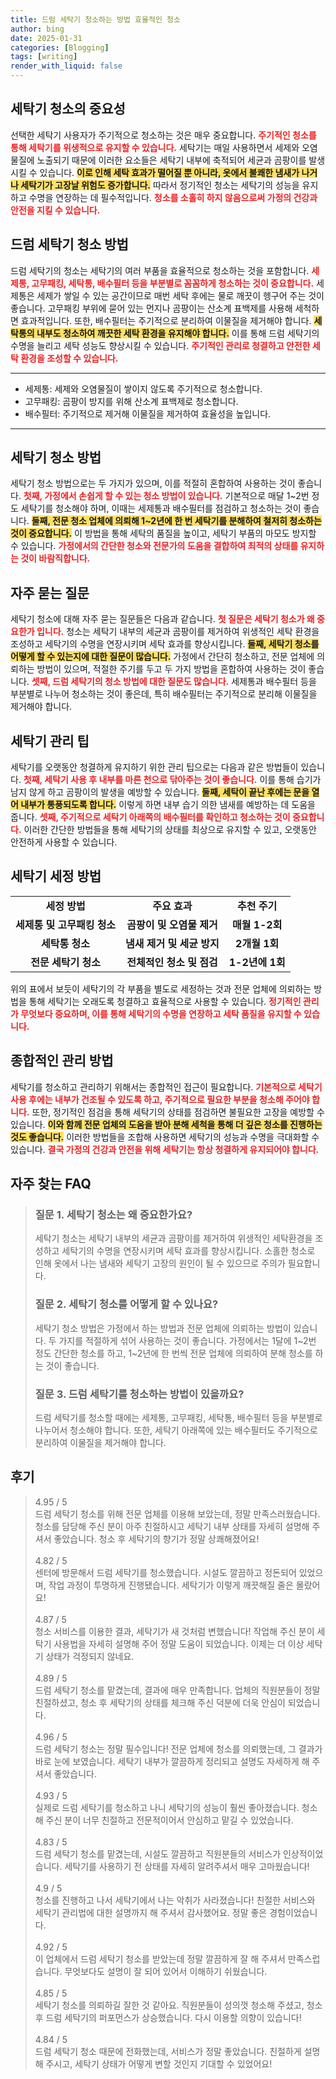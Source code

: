 ```yaml
---
title: 드럼 세탁기 청소하는 방법 효율적인 청소
author: bing
date: 2025-01-31
categories: [Blogging]
tags: [writing]
render_with_liquid: false
---
```



<h2 id='세탁기 청소의 중요성'>세탁기 청소의 중요성</h2>

<p>선택한 세탁기 사용자가 주기적으로 청소하는 것은 매우 중요합니다. <b><span style="color: #ee2323;">주기적인 청소를 통해 세탁기를 위생적으로 유지할 수 있습니다.</span></b> 세탁기는 매일 사용하면서 세제와 오염물질에 노출되기 때문에 이러한 요소들은 세탁기 내부에 축적되어 세균과 곰팡이를 발생시킬 수 있습니다. <b><span style="background-color: #ffe066;">이로 인해 세탁 효과가 떨어질 뿐 아니라, 옷에서 불쾌한 냄새가 나거나 세탁기가 고장날 위험도 증가합니다.</span></b> 따라서 정기적인 청소는 세탁기의 성능을 유지하고 수명을 연장하는 데 필수적입니다. <b><span style="color: #ee2323;">청소를 소홀히 하지 않음으로써 가정의 건강과 안전을 지킬 수 있습니다.</span></b></p>

<h2 id='드럼 세탁기 청소 방법'>드럼 세탁기 청소 방법</h2>

<p>드럼 세탁기의 청소는 세탁기의 여러 부품을 효율적으로 청소하는 것을 포함합니다. <b><span style="color: #ee2323;">세제통, 고무패킹, 세탁통, 배수필터 등을 부분별로 꼼꼼하게 청소하는 것이 중요합니다.</span></b> 세제통은 세제가 쌓일 수 있는 공간이므로 매번 세탁 후에는 물로 깨끗이 헹구어 주는 것이 좋습니다. 고무패킹 부위에 묻어 있는 먼지나 곰팡이는 산소계 표백제를 사용해 세척하면 효과적입니다. 또한, 배수필터는 주기적으로 분리하여 이물질을 제거해야 합니다. <b><span style="background-color: #ffe066;">세탁통의 내부도 청소하여 깨끗한 세탁 환경을 유지해야 합니다.</span></b> 이를 통해 드럼 세탁기의 수명을 늘리고 세탁 성능도 향상시킬 수 있습니다. <b><span style="color: #ee2323;">주기적인 관리로 청결하고 안전한 세탁 환경을 조성할 수 있습니다.</span></b></p>

<hr />

<ul>
    <li>세제통: 세제와 오염물질이 쌓이지 않도록 주기적으로 청소합니다.</li>
    <li>고무패킹: 곰팡이 방지를 위해 산소계 표백제로 청소합니다.</li>
    <li>배수필터: 주기적으로 제거해 이물질을 제거하여 효율성을 높입니다.</li>
</ul>

<hr />

<h2 id='세탁기 청소 방법'>세탁기 청소 방법</h2>

<p>세탁기 청소 방법으로는 두 가지가 있으며, 이를 적절히 혼합하여 사용하는 것이 좋습니다. <b><span style="color: #ee2323;">첫째, 가정에서 손쉽게 할 수 있는 청소 방법이 있습니다.</span></b> 기본적으로 매달 1~2번 정도 세탁기를 청소해야 하며, 이때는 세제통과 배수필터를 점검하고 청소하는 것이 좋습니다. <b><span style="background-color: #ffe066;">둘째, 전문 청소 업체에 의뢰해 1~2년에 한 번 세탁기를 분해하여 철저히 청소하는 것이 중요합니다.</span></b> 이 방법을 통해 세탁의 품질을 높이고, 세탁기 부품의 마모도 방지할 수 있습니다. <b><span style="color: #ee2323;">가정에서의 간단한 청소와 전문가의 도움을 결합하여 최적의 상태를 유지하는 것이 바람직합니다.</span></b></p>

<h2 id='자주 묻는 질문'>자주 묻는 질문</h2>

<p>세탁기 청소에 대해 자주 묻는 질문들은 다음과 같습니다. <b><span style="color: #ee2323;">첫 질문은 세탁기 청소가 왜 중요한가 입니다.</span></b> 청소는 세탁기 내부의 세균과 곰팡이를 제거하여 위생적인 세탁 환경을 조성하고 세탁기의 수명을 연장시키며 세탁 효과를 향상시킵니다. <b><span style="background-color: #ffe066;">둘째, 세탁기 청소를 어떻게 할 수 있는지에 대한 질문이 많습니다.</span></b> 가정에서 간단히 청소하고, 전문 업체에 의뢰하는 방법이 있으며, 적절한 주기를 두고 두 가지 방법을 혼합하여 사용하는 것이 좋습니다. <b><span style="color: #ee2323;">셋째, 드럼 세탁기의 청소 방법에 대한 질문도 많습니다.</span></b> 세제통과 배수필터 등을 부분별로 나누어 청소하는 것이 좋은데, 특히 배수필터는 주기적으로 분리해 이물질을 제거해야 합니다.</p>

<h2 id='세탁기 관리 팁'>세탁기 관리 팁</h2>

<p>세탁기를 오랫동안 청결하게 유지하기 위한 관리 팁으로는 다음과 같은 방법들이 있습니다. <b><span style="color: #ee2323;">첫째, 세탁기 사용 후 내부를 마른 천으로 닦아주는 것이 좋습니다.</span></b> 이를 통해 습기가 남지 않게 하고 곰팡이의 발생을 예방할 수 있습니다. <b><span style="background-color: #ffe066;">둘째, 세탁이 끝난 후에는 문을 열어 내부가 통풍되도록 합니다.</span></b> 이렇게 하면 내부 습기 의한 냄새를 예방하는 데 도움을 줍니다. <b><span style="color: #ee2323;">셋째, 주기적으로 세탁기 아래쪽의 배수필터를 확인하고 청소하는 것이 중요합니다.</span></b> 이러한 간단한 방법들을 통해 세탁기의 상태를 최상으로 유지할 수 있고, 오랫동안 안전하게 사용할 수 있습니다.</p>

<h2 id='세탁기 세정 방법'>세탁기 세정 방법</h2>

<table>
    <tr>
        <td style="text-align: center; height: 17px;"><b>세정 방법</b></td>
        <td style="text-align: center; height: 17px;"><b>주요 효과</b></td>
        <td style="text-align: center; height: 17px;"><b>추천 주기</b></td>
    </tr>
    <tr>
        <td style="text-align: center; height: 17px;"><b>세제통 및 고무패킹 청소</b></td>
        <td style="text-align: center; height: 17px;"><b>곰팡이 및 오염물 제거</b></td>
        <td style="text-align: center; height: 17px;"><b>매월 1-2회</b></td>
    </tr>
    <tr>
        <td style="text-align: center; height: 17px;"><b>세탁통 청소</b></td>
        <td style="text-align: center; height: 17px;"><b>냄새 제거 및 세균 방지</b></td>
        <td style="text-align: center; height: 17px;"><b>2개월 1회</b></td>
    </tr>
    <tr>
        <td style="text-align: center; height: 17px;"><b>전문 세탁기 청소</b></td>
        <td style="text-align: center; height: 17px;"><b>전체적인 청소 및 점검</b></td>
        <td style="text-align: center; height: 17px;"><b>1-2년에 1회</b></td>
    </tr>
</table>

<p>위의 표에서 보듯이 세탁기의 각 부품을 별도로 세정하는 것과 전문 업체에 의뢰하는 방법을 통해 세탁기는 오래도록 청결하고 효율적으로 사용할 수 있습니다. <b><span style="color: #ee2323;">정기적인 관리가 무엇보다 중요하며, 이를 통해 세탁기의 수명을 연장하고 세탁 품질을 유지할 수 있습니다.</span></b></p>

<h2 id='종합적인 관리 방법'>종합적인 관리 방법</h2>

<p>세탁기를 청소하고 관리하기 위해서는 종합적인 접근이 필요합니다. <b><span style="color: #ee2323;">기본적으로 세탁기 사용 후에는 내부가 건조될 수 있도록 하고, 주기적으로 필요한 부분을 청소해 주어야 합니다.</span></b> 또한, 정기적인 점검을 통해 세탁기의 상태를 점검하면 불필요한 고장을 예방할 수 있습니다. <b><span style="background-color: #ffe066;">이와 함께 전문 업체의 도움을 받아 분해 세척을 통해 더 깊은 청소를 진행하는 것도 좋습니다.</span></b> 이러한 방법들을 조합해 사용하면 세탁기의 성능과 수명을 극대화할 수 있습니다. <b><span style="color: #ee2323;">결국 가정의 건강과 안전을 위해 세탁기는 항상 청결하게 유지되어야 합니다.</span></b></p>


<h2 id='자주_찾는_FAQ'>자주 찾는 FAQ</h2>
<div itemscope="" itemtype="https://schema.org/FAQPage"> 
<blockquote> 
<div itemscope="" itemprop="mainEntity" itemtype="https://schema.org/Question"> 
<h3 itemprop="name">질문 1. 세탁기 청소는 왜 중요한가요?</h3> 
<div itemscope="" itemprop="acceptedAnswer" itemtype="https://schema.org/Answer"> 
<span itemprop="text"> 
<p>세탁기 청소는 세탁기 내부의 세균과 곰팡이를 제거하여 위생적인 세탁환경을 조성하고 세탁기의 수명을 연장시키며 세탁 효과를 향상시킵니다. 소홀한 청소로 인해 옷에서 나는 냄새와 세탁기 고장의 원인이 될 수 있으므로 주의가 필요합니다.</p> 
</span> 
</div> 
</div> 
<div itemscope="" itemprop="mainEntity" itemtype="https://schema.org/Question"> 
<h3 itemprop="name">질문 2. 세탁기 청소를 어떻게 할 수 있나요?</h3> 
<div itemscope="" itemprop="acceptedAnswer" itemtype="https://schema.org/Answer"> 
<span itemprop="text"> 
<p>세탁기 청소 방법은 가정에서 하는 방법과 전문 업체에 의뢰하는 방법이 있습니다. 두 가지를 적절하게 섞어 사용하는 것이 좋습니다. 가정에서는 1달에 1~2번 정도 간단한 청소를 하고, 1~2년에 한 번씩 전문 업체에 의뢰하여 분해 청소를 하는 것이 좋습니다.</p> 
</span> 
</div> 
</div> 
<div itemscope="" itemprop="mainEntity" itemtype="https://schema.org/Question"> 
<h3 itemprop="name">질문 3. 드럼 세탁기를 청소하는 방법이 있을까요?</h3> 
<div itemscope="" itemprop="acceptedAnswer" itemtype="https://schema.org/Answer"> 
<span itemprop="text"> 
<p>드럼 세탁기를 청소할 때에는 세제통, 고무패킹, 세탁통, 배수필터 등을 부분별로 나누어서 청소해야 합니다. 또한, 세탁기 아래쪽에 있는 배수필터도 주기적으로 분리하여 이물질을 제거해야 합니다.</p> 
</span> 
</div> 
</div> 
</blockquote> 
</div>
<h2 id='후기'>후기</h2>
<div itemscope itemtype="https://schema.org/Product">
  <blockquote>
  <div itemprop="review" itemscope itemtype="https://schema.org/Review">
      <div itemprop="reviewRating" itemscope itemtype="https://schema.org/Rating"> <span itemprop="ratingValue">4.95</span> / <span itemprop="bestRating">5</span> </div>
      <span itemprop="reviewBody">드럼 세탁기 청소를 위해 전문 업체를 이용해 보았는데, 정말 만족스러웠습니다. 청소를 담당해 주신 분이 아주 친절하시고 세탁기 내부 상태를 자세히 설명해 주셔서 좋았습니다. 청소 후 세탁기의 향기가 정말 상쾌해졌어요!</span>
  </div>
  <br>
  <div itemprop="review" itemscope itemtype="https://schema.org/Review">
      <div itemprop="reviewRating" itemscope itemtype="https://schema.org/Rating"> <span itemprop="ratingValue">4.82</span> / <span itemprop="bestRating">5</span> </div>
      <span itemprop="reviewBody">센터에 방문해서 드럼 세탁기를 청소했습니다. 시설도 깔끔하고 정돈되어 있었으며, 작업 과정이 투명하게 진행됐습니다. 세탁기가 이렇게 깨끗해질 줄은 몰랐어요!</span>
  </div>
  <br>
  <div itemprop="review" itemscope itemtype="https://schema.org/Review">
      <div itemprop="reviewRating" itemscope itemtype="https://schema.org/Rating"> <span itemprop="ratingValue">4.87</span> / <span itemprop="bestRating">5</span> </div>
      <span itemprop="reviewBody">청소 서비스를 이용한 결과, 세탁기가 새 것처럼 변했습니다! 작업해 주신 분이 세탁기 사용법을 자세히 설명해 주어 정말 도움이 되었습니다. 이제는 더 이상 세탁기 상태가 걱정되지 않네요.</span>
  </div>
  <br>
  <div itemprop="review" itemscope itemtype="https://schema.org/Review">
      <div itemprop="reviewRating" itemscope itemtype="https://schema.org/Rating"> <span itemprop="ratingValue">4.89</span> / <span itemprop="bestRating">5</span> </div>
      <span itemprop="reviewBody">드럼 세탁기 청소를 맡겼는데, 결과에 매우 만족합니다. 업체의 직원분들이 정말 친절하셨고, 청소 후 세탁기의 상태를 체크해 주신 덕분에 더욱 안심이 되었습니다.</span>
  </div>
  <br>
  <div itemprop="review" itemscope itemtype="https://schema.org/Review">
      <div itemprop="reviewRating" itemscope itemtype="https://schema.org/Rating"> <span itemprop="ratingValue">4.96</span> / <span itemprop="bestRating">5</span> </div>
      <span itemprop="reviewBody">드럼 세탁기 청소는 정말 필수입니다! 전문 업체에 청소를 의뢰했는데, 그 결과가 바로 눈에 보였습니다. 세탁기 내부가 깔끔하게 정리되고 설명도 자세하게 해 주셔서 좋았습니다.</span>
  </div>
  <br>
  <div itemprop="review" itemscope itemtype="https://schema.org/Review">
      <div itemprop="reviewRating" itemscope itemtype="https://schema.org/Rating"> <span itemprop="ratingValue">4.93</span> / <span itemprop="bestRating">5</span> </div>
      <span itemprop="reviewBody">실제로 드럼 세탁기를 청소하고 나니 세탁기의 성능이 훨씬 좋아졌습니다. 청소해 주신 분이 너무 친절하고 전문적이어서 안심하고 맡길 수 있었습니다.</span>
  </div>
  <br>
  <div itemprop="review" itemscope itemtype="https://schema.org/Review">
      <div itemprop="reviewRating" itemscope itemtype="https://schema.org/Rating"> <span itemprop="ratingValue">4.83</span> / <span itemprop="bestRating">5</span> </div>
      <span itemprop="reviewBody">드럼 세탁기 청소를 맡겼는데, 시설도 깔끔하고 직원분들의 서비스가 인상적이었습니다. 세탁기를 사용하기 전 상태를 자세히 알려주셔서 매우 고마웠습니다!</span>
  </div>
  <br>
  <div itemprop="review" itemscope itemtype="https://schema.org/Review">
      <div itemprop="reviewRating" itemscope itemtype="https://schema.org/Rating"> <span itemprop="ratingValue">4.9</span> / <span itemprop="bestRating">5</span> </div>
      <span itemprop="reviewBody">청소를 진행하고 나서 세탁기에서 나는 악취가 사라졌습니다! 친절한 서비스와 세탁기 관리법에 대한 설명까지 해 주셔서 감사했어요. 정말 좋은 경험이었습니다.</span>
  </div>
  <br>
  <div itemprop="review" itemscope itemtype="https://schema.org/Review">
      <div itemprop="reviewRating" itemscope itemtype="https://schema.org/Rating"> <span itemprop="ratingValue">4.92</span> / <span itemprop="bestRating">5</span> </div>
      <span itemprop="reviewBody">이 업체에서 드럼 세탁기 청소를 받았는데 정말 깔끔하게 잘 해 주셔서 만족스럽습니다. 무엇보다도 설명이 잘 되어 있어서 이해하기 쉬웠습니다.</span>
  </div>
  <br>
  <div itemprop="review" itemscope itemtype="https://schema.org/Review">
      <div itemprop="reviewRating" itemscope itemtype="https://schema.org/Rating"> <span itemprop="ratingValue">4.85</span> / <span itemprop="bestRating">5</span> </div>
      <span itemprop="reviewBody">세탁기 청소를 의뢰하길 잘한 것 같아요. 직원분들이 성의껏 청소해 주셨고, 청소 후 드럼 세탁기의 퍼포먼스가 상승했습니다. 다시 이용할 의향이 있습니다!</span>
  </div>
  <br>
  <div itemprop="review" itemscope itemtype="https://schema.org/Review">
      <div itemprop="reviewRating" itemscope itemtype="https://schema.org/Rating"> <span itemprop="ratingValue">4.84</span> / <span itemprop="bestRating">5</span> </div>
      <span itemprop="reviewBody">드럼 세탁기 청소 때문에 전화했는데, 서비스가 정말 좋았습니다. 친절하게 설명해 주시고, 세탁기 상태가 어떻게 변할 것인지 기대할 수 있었어요!</span>
  </div>
  </blockquote>
</div>
